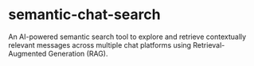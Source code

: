 # semantic-chat-search
An AI-powered semantic search tool to explore and retrieve contextually relevant messages across multiple chat platforms using Retrieval-Augmented Generation (RAG).
